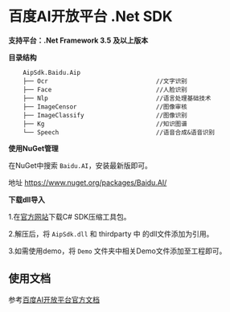 # 百度AI开放平台 .Net SDK

**支持平台：.Net Framework 3.5 及以上版本**

**目录结构**

        AipSdk.Baidu.Aip
        ├── Ocr                              //文字识别
        ├── Face                             //人脸识别
        ├── Nlp                              //语言处理基础技术
        ├── ImageCensor                      //图像审核
        ├── ImageClassify                    //图像识别
        ├── Kg                               //知识图谱
        └── Speech                           //语音合成&语音识别


**使用NuGet管理**

在NuGet中搜索 `Baidu.AI`，安装最新版即可。

地址 https://www.nuget.org/packages/Baidu.AI/


**下载dll导入**

1.在[官方网站](http://ai.baidu.com/sdk)下载C# SDK压缩工具包。

2.解压后，将 `AipSdk.dll` 和 thirdparty 中 的dll文件添加为引用。

3.如需使用demo，将 `Demo` 文件夹中相关Demo文件添加至工程即可。


## 使用文档

参考[百度AI开放平台官方文档](http://ai.baidu.com/docs)
